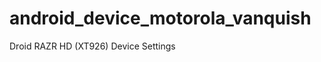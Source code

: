 android_device_motorola_vanquish
================================

Droid RAZR HD (XT926) Device Settings